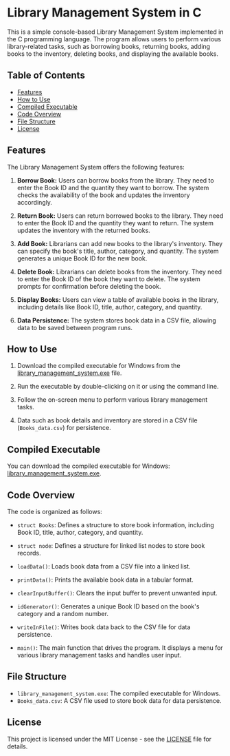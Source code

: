 # Library Management System in C

This is a simple console-based Library Management System implemented in the C programming language. The program allows users to perform various library-related tasks, such as borrowing books, returning books, adding books to the inventory, deleting books, and displaying the available books.

## Table of Contents

- [Features](#features)
- [How to Use](#how-to-use)
- [Compiled Executable](#compiled-executable)
- [Code Overview](#code-overview)
- [File Structure](#file-structure)
- [License](#license)

## Features

The Library Management System offers the following features:

1. **Borrow Book:** Users can borrow books from the library. They need to enter the Book ID and the quantity they want to borrow. The system checks the availability of the book and updates the inventory accordingly.

2. **Return Book:** Users can return borrowed books to the library. They need to enter the Book ID and the quantity they want to return. The system updates the inventory with the returned books.

3. **Add Book:** Librarians can add new books to the library's inventory. They can specify the book's title, author, category, and quantity. The system generates a unique Book ID for the new book.

4. **Delete Book:** Librarians can delete books from the inventory. They need to enter the Book ID of the book they want to delete. The system prompts for confirmation before deleting the book.

5. **Display Books:** Users can view a table of available books in the library, including details like Book ID, title, author, category, and quantity.

6. **Data Persistence:** The system stores book data in a CSV file, allowing data to be saved between program runs.

## How to Use

1. Download the compiled executable for Windows from the [library_management_system.exe](https://github.com/TheFastest599/library-managenent-system/releases/) file.

2. Run the executable by double-clicking on it or using the command line.

3. Follow the on-screen menu to perform various library management tasks.

4. Data such as book details and inventory are stored in a CSV file (`Books_data.csv`) for persistence.

## Compiled Executable

You can download the compiled executable for Windows: [library_management_system.exe](https://github.com/TheFastest599/library-managenent-system/releases/).

## Code Overview

The code is organized as follows:

- `struct Books`: Defines a structure to store book information, including Book ID, title, author, category, and quantity.

- `struct node`: Defines a structure for linked list nodes to store book records.

- `loadData()`: Loads book data from a CSV file into a linked list.

- `printData()`: Prints the available book data in a tabular format.

- `clearInputBuffer()`: Clears the input buffer to prevent unwanted input.

- `idGenerator()`: Generates a unique Book ID based on the book's category and a random number.

- `writeInFile()`: Writes book data back to the CSV file for data persistence.

- `main()`: The main function that drives the program. It displays a menu for various library management tasks and handles user input.

## File Structure

- `library_management_system.exe`: The compiled executable for Windows.
- `Books_data.csv`: A CSV file used to store book data for data persistence.

## License

This project is licensed under the MIT License - see the [LICENSE](LICENSE) file for details.
